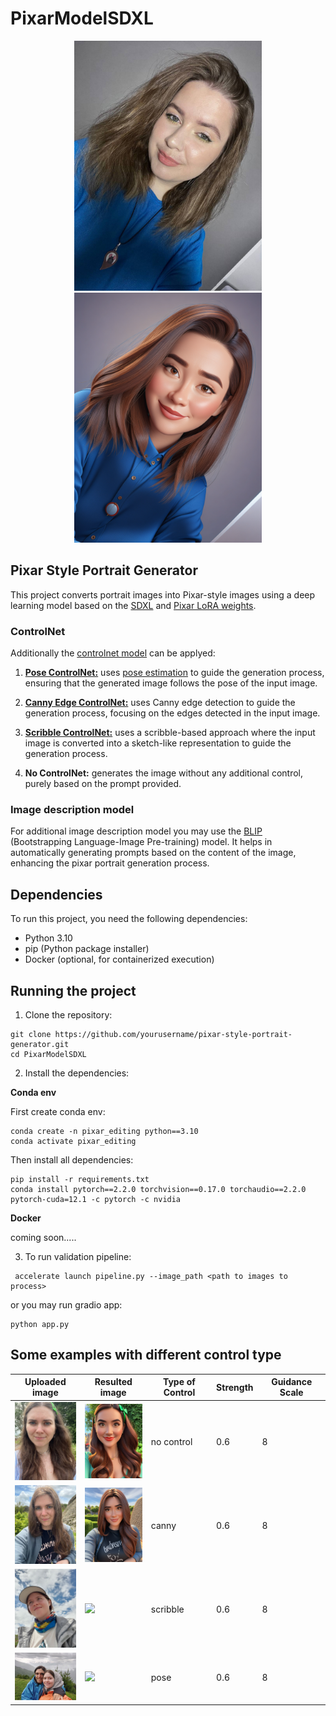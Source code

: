 # PixarModelSDXL

<p align="center">
  <img src="images/nat.jpg"  width="300"/>
  <img src="outputs/natin_1.png" width="300"/>
</p>

## Pixar Style Portrait Generator


This project converts portrait images into Pixar-style images using a deep learning model based on the [SDXL](https://huggingface.co/stabilityai/stable-diffusion-xl-base-1.0) and [Pixar LoRA weights](https://huggingface.co/ntc-ai/SDXL-LoRA-slider.pixar-style). 

### ControlNet
Additionally the [controlnet model](https://github.com/lllyasviel/ControlNet) can be applyed:

1. [**Pose ControlNet:**]() uses [pose estimation](https://huggingface.co/thibaud/controlnet-openpose-sdxl-1.0) to guide the generation process, ensuring that the generated image follows the pose of the input image.

2. [**Canny Edge ControlNet:**](https://huggingface.co/diffusers/controlnet-canny-sdxl-1.0) uses Canny edge detection to guide the generation process, focusing on the edges detected in the input image.

3. [**Scribble ControlNet:**](https://huggingface.co/xinsir/controlnet-scribble-sdxl-1.0) uses a scribble-based approach where the input image is converted into a sketch-like representation to guide the generation process.

4. **No ControlNet:** generates the image without any additional control, purely based on the prompt provided.

### Image description model
For additional image description model you may use the [BLIP](https://huggingface.co/docs/transformers/model_doc/blip) (Bootstrapping Language-Image Pre-training) model. It helps in automatically generating prompts based on the content of the image, enhancing the pixar portrait generation process.

## Dependencies

To run this project, you need the following dependencies:
- Python 3.10 
- pip (Python package installer)
- Docker (optional, for containerized execution)


## Running the project

1. Clone the repository:

```
git clone https://github.com/yourusername/pixar-style-portrait-generator.git
cd PixarModelSDXL
```

2. Install the dependencies:

**Conda env**

First create conda env:
```
conda create -n pixar_editing python==3.10
conda activate pixar_editing
```

Then install all dependencies:

```
pip install -r requirements.txt
conda install pytorch==2.2.0 torchvision==0.17.0 torchaudio==2.2.0 pytorch-cuda=12.1 -c pytorch -c nvidia
```

**Docker**

coming soon.....


3. To run validation pipeline:

```
 accelerate launch pipeline.py --image_path <path to images to process>
```

or you may run gradio app:

```
python app.py
```



## Some examples with different control type


| Uploaded image  | Resulted image | Type of Control | Strength | Guidance Scale |
|--------------------|-----------------|-----------------| ----------|----------------|
| <img src="images/nina.jpg" width="100"/> | <img src="outputs/pixar_nina.png" width="100"/> | no control | 0.6 | 8 |
| <img src="images/nina_2.jpg" width="100"/> | <img src="outputs/pixar_nina_2.png" width="100"/> |  canny | 0.6 | 8 |
| <img src="images/photo_2024-07-27_14-16-25.jpg"  width="100"/> | <img src="images/zanya.png" width="100"/> |  scribble | 0.6 | 8 |
| <img src="images/photo_2024-07-27_14-16-26.jpg" width="100"/> | <img src="images/zanya_2.png" width="100"/>  | pose | 0.6 | 8 |